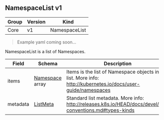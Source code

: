 ## NamespaceList v1

Group        | Version     | Kind
------------ | ---------- | -----------
Core | v1 | NamespaceList

> Example yaml coming soon...



NamespaceList is a list of Namespaces.



Field        | Schema     | Description
------------ | ---------- | -----------
items | [Namespace](#namespace-v1) array | Items is the list of Namespace objects in the list. More info: http://kubernetes.io/docs/user-guide/namespaces
metadata | [ListMeta](#listmeta-unversioned) | Standard list metadata. More info: http://releases.k8s.io/HEAD/docs/devel/api-conventions.md#types-kinds

